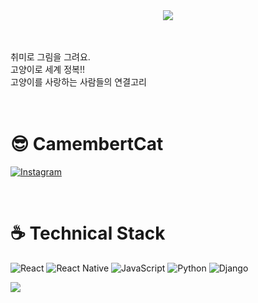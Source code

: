 <div align="center">
  <img src="https://capsule-render.vercel.app/api?type=cylinder&color=auto&text=CUTE%20LOVELY%20CATS&fontAlignY=45&fontSize=40&height=150&animation=blinking&desc=CamembertCat&descAlignY=70">
</div>
<br><br>

취미로 그림을 그려요. <br>
고양이로 세계 정복!! <br>
고양이를 사랑하는 사람들의 연결고리 <br>
<br><br>

<h1 align="">😎 CamembertCat</h1>
<div align="">

<a href="https://instagram.com/camembert._.cat">![Instagram](https://img.shields.io/badge/<camembert._.cat>-%23E4405F.svg?style=for-the-badge&logo=Instagram&logoColor=white)</a>

</div>
<br>
<h1 align="">☕️ Technical Stack</h1>

<div align="">
  
![React](https://img.shields.io/badge/react-%2320232a.svg?style=for-the-badge&logo=react&logoColor=%2361DAFB)
![React Native](https://img.shields.io/badge/react_native-%2320232a.svg?style=for-the-badge&logo=react&logoColor=%2361DAFB)
![JavaScript](https://img.shields.io/badge/javascript-%23323330.svg?style=for-the-badge&logo=javascript&logoColor=%23F7DF1E)
![Python](https://img.shields.io/badge/python-3670A0?style=for-the-badge&logo=python&logoColor=ffdd54)
![Django](https://img.shields.io/badge/django-%23092E20.svg?style=for-the-badge&logo=django&logoColor=white)

<div>
 
<a href="https://hits.seeyoufarm.com"><img src="https://hits.seeyoufarm.com/api/count/incr/badge.svg?url=https%3A%2F%2Fgithub.com%2F%2508elillust%2Fhit-counter&count_bg=%23FFA800&title_bg=%23FF0000&icon=&icon_color=%23E7E7E7&title=Cats&edge_flat=false"/></a>
